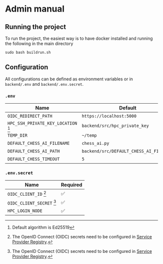 # Admin manual

## Running the project

To run the project, the easiest way is to have docker installed and running the following in the main directory

```shell
sudo bash buildrun.sh
```

## Configuration

All configurations can be defined as environment variables or in `backend/.env` and `backend/.env.secret`.

### `.env`

|Name|Default|Required|
|-|-|-|
|`OIDC_REDIRECT_PATH`|`https://localhost:5000`|✅|
|`HPC_SSH_PRIVATE_KEY_LOCATION` [^hpc_private_key]|`backend/src/hpc_private_key`|❌|
|`TEMP_DIR`|`~/temp`|❌|
|`DEFAULT_CHESS_AI_FILENAME`|`chess_ai.py`|❌|
|`DEFAULT_CHESS_AI_PATH`|`backend/src/DEFAULT_CHESS_AI_FILENAME`|❌|
|`DEFAULT_CHESS_TIMEOUT`|`5`|❌|

### `.env.secret`

|Name|Required|
|-|-|
|`OIDC_CLIENT_ID` [^oidc_sp_registry]|✅|
|`OIDC_CLIENT_SECRET` [^oidc_sp_registry]|✅|
|`HPC_LOGIN_NODE`|✅|

[^oidc_sp_registry]: The OpenID Connect (OIDC) secrets need to be configured in [Service Provider Registry](https://sp-registry.it.helsinki.fi/).
[^hpc_private_key]: Default algorithm is Ed25519

